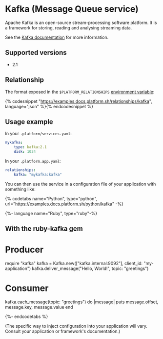 # Kafka (Message Queue service)

Apache Kafka is an open-source stream-processing software platform.  It is a framework for storing, reading and analysing streaming data.

See the [Kafka documentation](https://kafka.apache.org/documentation/) for more information.

## Supported versions

* 2.1

## Relationship

The format exposed in the ``$PLATFORM_RELATIONSHIPS`` [environment variable](/development/variables.md#platformsh-provided-variables):

{% codesnippet "https://examples.docs.platform.sh/relationships/kafka", language="json" %}{% endcodesnippet %}

## Usage example

In your ``.platform/services.yaml``:

```yaml
mykafka:
    type: kafka:2.1
    disk: 1024
```

In your ``.platform.app.yaml``:

```yaml
relationships:
    kafka: "mykafka:kafka"
```

You can then use the service in a configuration file of your application with something like:

{% codetabs name="Python", type="python", url="https://examples.docs.platform.sh/python/kafka" -%}

{%- language name="Ruby", type="ruby"-%}
## With the ruby-kafka gem

# Producer
require "kafka"
kafka = Kafka.new(["kafka.internal:9092"], client_id: "my-application")
kafka.deliver_message("Hello, World!", topic: "greetings")

# Consumer
kafka.each_message(topic: "greetings") do |message|
  puts message.offset, message.key, message.value
end

{%- endcodetabs %}

(The specific way to inject configuration into your application will vary. Consult your application or framework's documentation.)
